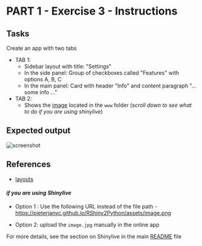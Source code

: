 # PART 1 - Exercise 3 - Instructions

## Tasks

Create an app with two tabs

- TAB 1:
  - Sidebar layout with title: "Settings"
  - In the side panel: Group of checkboxes called "Features" with options A, B,
    C
  - In the main panel: Card with header "Info" and content paragraph "... some
    info ..."
- TAB 2:
  - Shows the [image](www/image.jpg) located in the `www` folder (_scroll down
    to see what to do if you are using shinylive_)

## Expected output

![screenshot](exercise2_screenshot.png)

## References

- [layouts](https://shiny.posit.co/py/layouts/)

#### _if you are using Shinylive_

- Option 1 : Use the following URL instead of the file path -
  https://pieterjanvc.github.io/RShiny2Python/assets/image.png

- Option 2: upload the `image.jpg` manually in the online app

For more details, see the section on Shinylive in the main
[README](../../README.md) file
